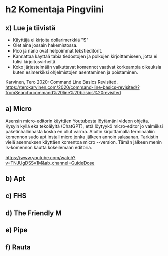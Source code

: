 # h2 Komentaja Pingviini

## x) Lue ja tiivistä

- Käyttäjä ei kirjoita dollarimerkkiä "$"
- Olet aina jossain hakemistossa.
- Pico ja nano ovat helpoimmat tekstieditorit.
- Kannattaa käyttää tabia tiedostojen ja polkujen kirjoittamiseen, jotta ei tulisi kirjoitusvirheitä.
- Koko järjestelmään vaikuttavat komennot vaativat korkeampia oikeuksia kuten esimerkiksi ohjelmistojen asentaminen ja poistaminen.

Karvinen, Tero 2020: Command Line Basics Revisited. https://terokarvinen.com/2020/command-line-basics-revisited/?fromSearch=command%20line%20basics%20revisited

## a) Micro

Asensin micro-editorin käyttäen Youtubesta löytämäni videon ohjeita. Kysyin kyllä eka tekoälyltä (ChatGPT), että löytyykö micro-editor jo valmiiksi paketinhallinnasta koska en ollut varma. Aloitin kirjoittamalla terminaaliin komennon sudo apt install micro jonka jälkeen annoin salasanan. Tarkistin vielä asennuksen käyttäen komentoa micro --version. Tämän jälkeen menin ls-komennon kautta kokeilemaan editoria.

https://www.youtube.com/watch?v=TNJUgDSSv1M&ab_channel=GuideDose

## b) Apt

## c) FHS

## d) The Friendly M

## e) Pipe

## f) Rauta
